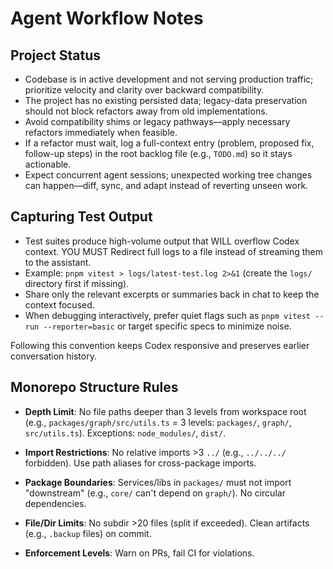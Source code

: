 # Agent Workflow Notes

## Project Status
- Codebase is in active development and not serving production traffic; prioritize velocity and clarity over backward compatibility.
- The project has no existing persisted data; legacy-data preservation should not block refactors away from old implementations.
- Avoid compatibility shims or legacy pathways—apply necessary refactors immediately when feasible.
- If a refactor must wait, log a full-context entry (problem, proposed fix, follow-up steps) in the root backlog file (e.g., `TODO.md`) so it stays actionable.
- Expect concurrent agent sessions; unexpected working tree changes can happen—diff, sync, and adapt instead of reverting unseen work.

## Capturing Test Output
- Test suites produce high-volume output that WILL overflow Codex context. YOU MUST Redirect full logs to a file instead of streaming them to the assistant.
- Example: `pnpm vitest > logs/latest-test.log 2>&1` (create the `logs/` directory first if missing).
- Share only the relevant excerpts or summaries back in chat to keep the context focused.
- When debugging interactively, prefer quiet flags such as `pnpm vitest --run --reporter=basic` or target specific specs to minimize noise.

Following this convention keeps Codex responsive and preserves earlier conversation history.

## Monorepo Structure Rules

- **Depth Limit**: No file paths deeper than 3 levels from workspace root (e.g., `packages/graph/src/utils.ts` = 3 levels: `packages/`, `graph/`, `src/utils.ts`). Exceptions: `node_modules/`, `dist/`.

- **Import Restrictions**: No relative imports >3 `../` (e.g., `../../../` forbidden). Use path aliases for cross-package imports.

- **Package Boundaries**: Services/libs in `packages/` must not import "downstream" (e.g., `core/` can't depend on `graph/`). No circular dependencies.

- **File/Dir Limits**: No subdir >20 files (split if exceeded). Clean artifacts (e.g., `.backup` files) on commit.

- **Enforcement Levels**: Warn on PRs, fail CI for violations.
